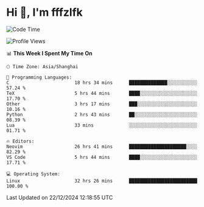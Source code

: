 # Hi 👋, I'm fffzlfk

<!--START_SECTION:waka-->
![Code Time](http://img.shields.io/badge/Code%20Time-1%2C033%20hrs%2040%20mins-blue)

![Profile Views](http://img.shields.io/badge/Profile%20Views-0-blue)

📊 **This Week I Spent My Time On** 

```text
🕑︎ Time Zone: Asia/Shanghai

💬 Programming Languages: 
C                        18 hrs 34 mins      ██████████████░░░░░░░░░░░   57.24 % 
TeX                      5 hrs 44 mins       ████░░░░░░░░░░░░░░░░░░░░░   17.70 % 
Other                    3 hrs 17 mins       ███░░░░░░░░░░░░░░░░░░░░░░   10.16 % 
Python                   2 hrs 43 mins       ██░░░░░░░░░░░░░░░░░░░░░░░   08.39 % 
Lua                      33 mins             ░░░░░░░░░░░░░░░░░░░░░░░░░   01.71 % 

🔥 Editors: 
Neovim                   26 hrs 41 mins      █████████████████████░░░░   82.29 % 
VS Code                  5 hrs 44 mins       ████░░░░░░░░░░░░░░░░░░░░░   17.71 % 

💻 Operating System: 
Linux                    32 hrs 26 mins      █████████████████████████   100.00 % 
```


 Last Updated on 22/12/2024 12:18:55 UTC
<!--END_SECTION:waka-->
